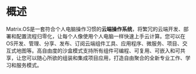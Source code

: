 # 概述

Matrix.OS是一套符合个人电脑操作习惯的**云端操作系统**，将繁冗的云端开发、部署和配置流程归零化，让每个人像使用个人电脑一样快速上手云计算。您可以在OS开发、管理、分享、发布、订阅云端组件工具、应用程序、微服务、项目、交互式地图等。高自由度的沙盒模式支持所有组件可编程、可复用、可嵌入和可共享，让您可以随心所欲的组装和集成项目应用，打造自由聚合的全新专业工作、学习和服务模式。
